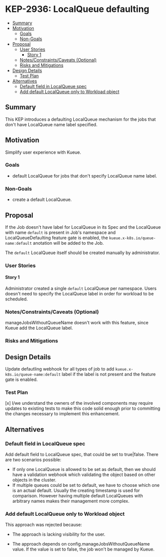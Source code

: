# KEP-2936: LocalQueue defaulting

<!-- toc -->
- [Summary](#summary)
- [Motivation](#motivation)
  - [Goals](#goals)
  - [Non-Goals](#non-goals)
- [Proposal](#proposal)
  - [User Stories](#user-stories)
    - [Story 1](#story-1)
  - [Notes/Constraints/Caveats (Optional)](#notesconstraintscaveats-optional)
  - [Risks and Mitigations](#risks-and-mitigations)
- [Design Details](#design-details)
  - [Test Plan](#test-plan)
- [Alternatives](#alternatives)
  - [Default field in LocalQueue spec](#default-field-in-localqueue-spec)
  - [Add default LocalQueue only to Workload object](#add-default-localqueue-only-to-workload-object)
<!-- /toc -->

## Summary

This KEP introduces a defaulting LocalQueue mechanism for the jobs that don't have
LocalQueue name label specified.

## Motivation

Simplify user experience with Kueue.

### Goals

- default LocalQueue for jobs that don't specify LocalQueue name label.

### Non-Goals

- create a default LocalQueue.

## Proposal

If the Job doesn't have label for LocalQueue in its Spec and the LocalQueue
with name `default` is present in Job's namespace and LocalQueueDefaulting feature gate
is enabled, the `kueue.x-k8s.io/queue-name:default` anotation will be added to the Job.

The `default` LocalQueue itself should be created manually by administrator.

### User Stories

#### Story 1

Administrator created a single `default` LocalQueue per namespace. Users doesn't need to specify
the LocalQueue label in order for workload to be scheduled.

### Notes/Constraints/Caveats (Optional)

manageJobsWithoutQueueName doesn't work with this feature, since Kueue add the LocalQueue
label.

### Risks and Mitigations

## Design Details

Update defautling webhook for all types of job to add `kueue.x-k8s.io/queue-name:default`
label if the label is not present and the feature gate is enabled.

### Test Plan

[x] I/we understand the owners of the involved components may require updates to
existing tests to make this code solid enough prior to committing the changes
necessary to implement this enhancement.

## Alternatives

### Default field in LocalQueue spec

Add default field to LocalQueue spec, that could be set to true|false. There are two
scenarios possible:

- If only one LocalQueue is allowed to be set as default, then we should have
a validation webhook which validating the object based on other objects in
the cluster.
- If multiple queues could be set to default, we have to choose which one
is an actual default. Usually the creating timestamp is used for comparison.
However having multiple default LocalQueues with arbitrary names makes their management
more complex.

### Add default LocalQueue only to Workload object

This approach was rejected because:

- The approach is lacking visibility for the user.

- The approach depends on config.manageJobsWithoutQueueName value. If the value is set to false,
the job won't be managed by Kueue.
